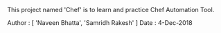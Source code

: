 
This project named 'Chef' is to learn and practice Chef Automation Tool.

Author : [ 'Naveen Bhatta', 'Samridh Rakesh' ]
Date   : 4-Dec-2018 

